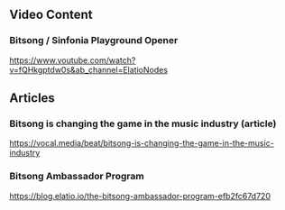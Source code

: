 ## Video Content
### Bitsong / Sinfonia Playground Opener 
https://www.youtube.com/watch?v=fQHkgptdw0s&ab_channel=ElatioNodes

## Articles
### Bitsong is changing the game in the music industry (article)
https://vocal.media/beat/bitsong-is-changing-the-game-in-the-music-industry

### Bitsong Ambassador Program
https://blog.elatio.io/the-bitsong-ambassador-program-efb2fc67d720
